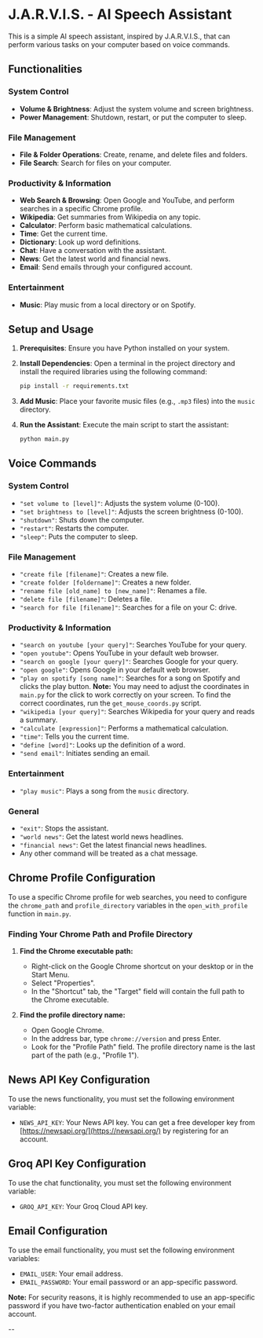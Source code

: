 # J.A.R.V.I.S. - AI Speech Assistant

This is a simple AI speech assistant, inspired by J.A.R.V.I.S., that can perform various tasks on your computer based on voice commands.

## Functionalities

### System Control
*   **Volume & Brightness**: Adjust the system volume and screen brightness.
*   **Power Management**: Shutdown, restart, or put the computer to sleep.

### File Management
*   **File & Folder Operations**: Create, rename, and delete files and folders.
*   **File Search**: Search for files on your computer.

### Productivity & Information
*   **Web Search & Browsing**: Open Google and YouTube, and perform searches in a specific Chrome profile.
*   **Wikipedia**: Get summaries from Wikipedia on any topic.
*   **Calculator**: Perform basic mathematical calculations.
*   **Time**: Get the current time.
*   **Dictionary**: Look up word definitions.
*   **Chat**: Have a conversation with the assistant.
*   **News**: Get the latest world and financial news.
*   **Email**: Send emails through your configured account.

### Entertainment
*   **Music**: Play music from a local directory or on Spotify.

## Setup and Usage

1.  **Prerequisites**: Ensure you have Python installed on your system.

2.  **Install Dependencies**: Open a terminal in the project directory and install the required libraries using the following command:
    ```bash
    pip install -r requirements.txt
    ```

3.  **Add Music**: Place your favorite music files (e.g., `.mp3` files) into the `music` directory.

4.  **Run the Assistant**: Execute the main script to start the assistant:
    ```bash
    python main.py
    ```

## Voice Commands

### System Control
*   `"set volume to [level]"`: Adjusts the system volume (0-100).
*   `"set brightness to [level]"`: Adjusts the screen brightness (0-100).
*   `"shutdown"`: Shuts down the computer.
*   `"restart"`: Restarts the computer.
*   `"sleep"`: Puts the computer to sleep.

### File Management
*   `"create file [filename]"`: Creates a new file.
*   `"create folder [foldername]"`: Creates a new folder.
*   `"rename file [old_name] to [new_name]"`: Renames a file.
*   `"delete file [filename]"`: Deletes a file.
*   `"search for file [filename]"`: Searches for a file on your C: drive.

### Productivity & Information
*   `"search on youtube [your query]"`: Searches YouTube for your query.
*   `"open youtube"`: Opens YouTube in your default web browser.
*   `"search on google [your query]"`: Searches Google for your query.
*   `"open google"`: Opens Google in your default web browser.
*   `"play on spotify [song name]"`: Searches for a song on Spotify and clicks the play button. **Note:** You may need to adjust the coordinates in `main.py` for the click to work correctly on your screen. To find the correct coordinates, run the `get_mouse_coords.py` script.
*   `"wikipedia [your query]"`: Searches Wikipedia for your query and reads a summary.
*   `"calculate [expression]"`: Performs a mathematical calculation.
*   `"time"`: Tells you the current time.
*   `"define [word]"`: Looks up the definition of a word.
*   `"send email"`: Initiates sending an email.

### Entertainment
*   `"play music"`: Plays a song from the `music` directory.

### General
*   `"exit"`: Stops the assistant.
*   `"world news"`: Get the latest world news headlines.
*   `"financial news"`: Get the latest financial news headlines.
*   Any other command will be treated as a chat message.

## Chrome Profile Configuration

To use a specific Chrome profile for web searches, you need to configure the `chrome_path` and `profile_directory` variables in the `open_with_profile` function in `main.py`.

### Finding Your Chrome Path and Profile Directory

1.  **Find the Chrome executable path:**
    *   Right-click on the Google Chrome shortcut on your desktop or in the Start Menu.
    *   Select "Properties".
    *   In the "Shortcut" tab, the "Target" field will contain the full path to the Chrome executable.

2.  **Find the profile directory name:**
    *   Open Google Chrome.
    *   In the address bar, type `chrome://version` and press Enter.
    *   Look for the "Profile Path" field. The profile directory name is the last part of the path (e.g., "Profile 1").

## News API Key Configuration

To use the news functionality, you must set the following environment variable:

*   `NEWS_API_KEY`: Your News API key. You can get a free developer key from [https://newsapi.org/](https://newsapi.org/) by registering for an account.

## Groq API Key Configuration

To use the chat functionality, you must set the following environment variable:

*   `GROQ_API_KEY`: Your Groq Cloud API key.

## Email Configuration

To use the email functionality, you must set the following environment variables:

*   `EMAIL_USER`: Your email address.
*   `EMAIL_PASSWORD`: Your email password or an app-specific password.

**Note:** For security reasons, it is highly recommended to use an app-specific password if you have two-factor authentication enabled on your email account.

--
